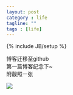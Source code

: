 ```yaml
---
layout: post
category : life
tagline: ""
tags : [life]
---
```

{% include JB/setup %}

博客迁移至github<br/>
第一篇博客纪念下~<br/>
附靓照一张<br/>

<img src="http://7xkx1t.com1.z0.glb.clouddn.com/blog哈士奇.jpg">